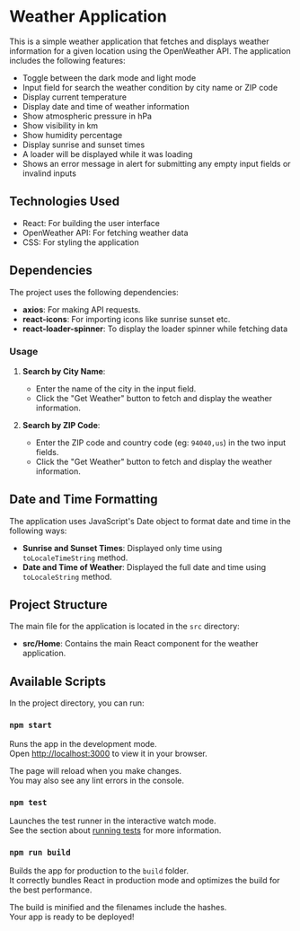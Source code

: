 # Weather Application

This is a simple weather application that fetches and displays weather information for a given location using the OpenWeather API. The application includes the following features:

- Toggle between the dark mode and light mode
- Input field for search the weather condition by city name or ZIP code
- Display current temperature
- Display date and time of weather information
- Show atmospheric pressure in hPa
- Show visibility in km
- Show humidity percentage
- Display sunrise and sunset times
- A loader will be displayed while it was loading
- Shows an error message in alert for submitting any empty input fields or invalind inputs

## Technologies Used

- React: For building the user interface
- OpenWeather API: For fetching weather data
- CSS: For styling the application

## Dependencies

The project uses the following dependencies:

- **axios**: For making API requests.
- **react-icons**: For importing icons like sunrise sunset etc.
- **react-loader-spinner**: To display the loader spinner while fetching data

### Usage

1. **Search by City Name**:

   - Enter the name of the city in the input field.
   - Click the "Get Weather" button to fetch and display the weather information.

2. **Search by ZIP Code**:
   - Enter the ZIP code and country code (eg: `94040,us`) in the two input fields.
   - Click the "Get Weather" button to fetch and display the weather information.

## Date and Time Formatting

The application uses JavaScript's Date object to format date and time in the following ways:

- **Sunrise and Sunset Times**: Displayed only time using `toLocaleTimeString` method.
- **Date and Time of Weather**: Displayed the full date and time using `toLocaleString` method.

## Project Structure

The main file for the application is located in the `src` directory:

- **src/Home**: Contains the main React component for the weather application.

## Available Scripts

In the project directory, you can run:

### `npm start`

Runs the app in the development mode.\
Open [http://localhost:3000](http://localhost:3000) to view it in your browser.

The page will reload when you make changes.\
You may also see any lint errors in the console.

### `npm test`

Launches the test runner in the interactive watch mode.\
See the section about [running tests](https://facebook.github.io/create-react-app/docs/running-tests) for more information.

### `npm run build`

Builds the app for production to the `build` folder.\
It correctly bundles React in production mode and optimizes the build for the best performance.

The build is minified and the filenames include the hashes.\
Your app is ready to be deployed!
